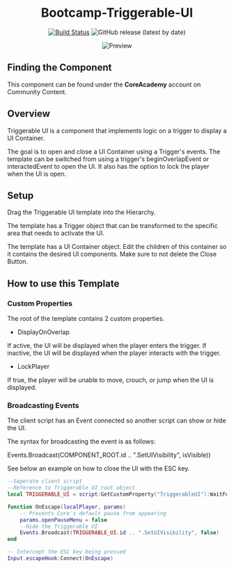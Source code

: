 <div align="center">

# Bootcamp-Triggerable-UI

[![Build Status](https://github.com/ManticoreGamesInc/Bootcamp-NFT-Random-Cosmetic/workflows/CI/badge.svg)](https://github.com/ManticoreGamesInc/Bootcamp-NFT-Random-Cosmetic/actions/workflows/ci.yml?query=workflow%3ACI%29)
![GitHub release (latest by date)](https://img.shields.io/github/v/release/ManticoreGamesInc/Bootcamp-NFT-Random-Cosmetic?style=plastic)

![Preview](/Screenshots/triggerableui.png)

</div>

## Finding the Component

This component can be found under the **CoreAcademy** account on Community Content.

## Overview

Triggerable UI is a component that implements logic on a trigger to display a UI Container. 

The goal is to open and close a UI Container using a Trigger's events. The template can be switched from using a trigger's beginOverlapEvent or interactedEvent to open the UI. It also has the option to lock the player when the UI is open.

## Setup

Drag the Triggerable UI template into the Hierarchy.

The template has a Trigger object that can be transformed to the specific
area that needs to activate the UI.

The template has a UI Container object. Edit the children of this container
so it contains the desired UI components. Make sure to not delete the Close Button.

## How to use this Template

### Custom Properties

The root of the template contains 2 custom properties.

- DisplayOnOverlap

If active, the UI will be displayed when the player enters the trigger.
If inactive, the UI will be displayed when the player interacts with the trigger.

- LockPlayer

If true, the player will be unable to move, crouch, or jump when the UI is displayed.

### Broadcasting Events

The client script has an Event connected so another script can show or hide the UI.

The syntax for broadcasting the event is as follows:

Events.Broadcast(COMPONENT_ROOT.id .. ".SetUIVisibility", isVisible))

See below an example on how to close the UI with the ESC key.

```lua
--Seperate client script
--Reference to Triggerable UI root object
local TRIGGERABLE_UI = script:GetCustomProperty("TriggerableUI"):WaitForObject()

function OnEscape(localPlayer, params)
    -- Prevents Core's default pause from appearing
    params.openPauseMenu = false
	--Hide the Triggerable UI
    Events.Broadcast(TRIGGERABLE_UI.id .. ".SetUIVisibility", false)
end

-- Intercept the ESC key being pressed
Input.escapeHook:Connect(OnEscape)
```